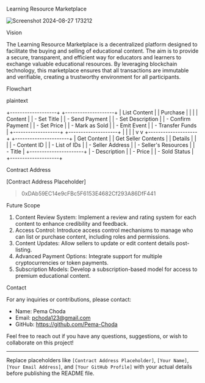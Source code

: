  Learning Resource Marketplace

![Screenshot 2024-08-27 173212](https://github.com/user-attachments/assets/294afddb-2682-4bd6-9653-0c1f8e937604)

 Vision

The Learning Resource Marketplace is a decentralized platform designed to facilitate the buying and selling of educational content. 
The aim is to provide a secure, transparent, and efficient way for educators and learners to exchange valuable educational resources. 
By leveraging blockchain technology, this marketplace ensures that all transactions are immutable and verifiable, creating a trustworthy environment for all participants.

 Flowchart

plaintext

+-------------------+       +--------------------+
|   List Content    |       |    Purchase        |
|                   |       |    Content         |
| - Set Title       |       | - Send Payment     |
| - Set Description |       | - Confirm Payment  |
| - Set Price       |       | - Mark as Sold     |
| - Emit Event      |       | - Transfer Funds   |
+-------------------+       +--------------------+
            |                          |
            |                          |
            v                          v
+--------------------+      +----------------------+
|   Get Content      |      | Get Seller Contents  |
|   Details          |      |                      |
|   - Content ID     |      | - List of IDs        |
|   - Seller Address |      | - Seller's Resources |
|   - Title          |      +----------------------+
|   - Description    |
|   - Price          |
|   - Sold Status    |
+--------------------+


 Contract Address

[Contract Address Placeholder]

> 0xDAb59EC14e9cFBc5F6153E4682Cf293A86DfF441

 Future Scope

1. Content Review System: Implement a review and rating system for each content to enhance credibility and feedback.
2. Access Control: Introduce access control mechanisms to manage who can list or purchase content, including roles and permissions.
3. Content Updates: Allow sellers to update or edit content details post-listing.
4. Advanced Payment Options: Integrate support for multiple cryptocurrencies or token payments.
5. Subscription Models: Develop a subscription-based model for access to premium educational content.

 Contact

For any inquiries or contributions, please contact:

- Name: Pema Choda
- Email: pchoda123@gmail.com
- GitHub: https://github.com/Pema-Choda

Feel free to reach out if you have any questions, suggestions, or wish to collaborate on this project!

---

Replace placeholders like `[Contract Address Placeholder]`, `[Your Name]`, `[Your Email Address]`, and `[Your GitHub Profile]` with your actual details before publishing the README file.
